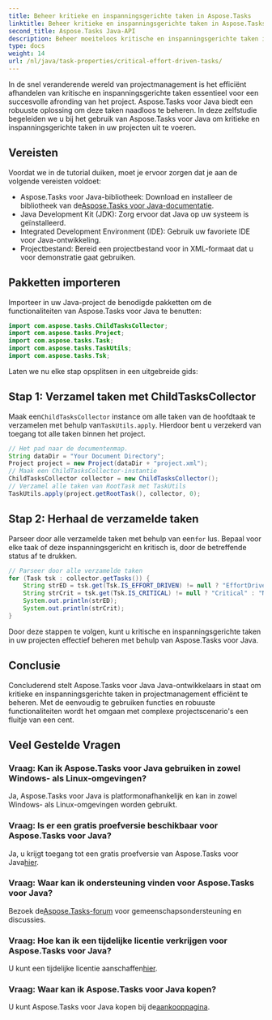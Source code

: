 ```yaml
---
title: Beheer kritieke en inspanningsgerichte taken in Aspose.Tasks
linktitle: Beheer kritieke en inspanningsgerichte taken in Aspose.Tasks
second_title: Aspose.Tasks Java-API
description: Beheer moeiteloos kritische en inspanningsgerichte taken in uw Java-projecten met Aspose.Tasks. Download de bibliotheek en verbeter uw projectmanagementmogelijkheden.
type: docs
weight: 14
url: /nl/java/task-properties/critical-effort-driven-tasks/
---
```

In de snel veranderende wereld van projectmanagement is het efficiënt afhandelen van kritische en inspanningsgerichte taken essentieel voor een succesvolle afronding van het project. Aspose.Tasks voor Java biedt een robuuste oplossing om deze taken naadloos te beheren. In deze zelfstudie begeleiden we u bij het gebruik van Aspose.Tasks voor Java om kritieke en inspanningsgerichte taken in uw projecten uit te voeren.
## Vereisten
Voordat we in de tutorial duiken, moet je ervoor zorgen dat je aan de volgende vereisten voldoet:
- Aspose.Tasks voor Java-bibliotheek: Download en installeer de bibliotheek van de[Aspose.Tasks voor Java-documentatie](https://reference.aspose.com/tasks/java/).
- Java Development Kit (JDK): Zorg ervoor dat Java op uw systeem is geïnstalleerd.
- Integrated Development Environment (IDE): Gebruik uw favoriete IDE voor Java-ontwikkeling.
- Projectbestand: Bereid een projectbestand voor in XML-formaat dat u voor demonstratie gaat gebruiken.
## Pakketten importeren
Importeer in uw Java-project de benodigde pakketten om de functionaliteiten van Aspose.Tasks voor Java te benutten:
```java
import com.aspose.tasks.ChildTasksCollector;
import com.aspose.tasks.Project;
import com.aspose.tasks.Task;
import com.aspose.tasks.TaskUtils;
import com.aspose.tasks.Tsk;
```
Laten we nu elke stap opsplitsen in een uitgebreide gids:
## Stap 1: Verzamel taken met ChildTasksCollector
 Maak een`ChildTasksCollector` instance om alle taken van de hoofdtaak te verzamelen met behulp van`TaskUtils.apply`. Hierdoor bent u verzekerd van toegang tot alle taken binnen het project.
```java
// Het pad naar de documentenmap.
String dataDir = "Your Document Directory";
Project project = new Project(dataDir + "project.xml");
// Maak een ChildTasksCollector-instantie
ChildTasksCollector collector = new ChildTasksCollector();
// Verzamel alle taken van RootTask met TaskUtils
TaskUtils.apply(project.getRootTask(), collector, 0);
```
## Stap 2: Herhaal de verzamelde taken
 Parseer door alle verzamelde taken met behulp van een`for` lus. Bepaal voor elke taak of deze inspanningsgericht en kritisch is, door de betreffende status af te drukken.
```java
// Parseer door alle verzamelde taken
for (Task tsk : collector.getTasks()) {
    String strED = tsk.get(Tsk.IS_EFFORT_DRIVEN) != null ? "EffortDriven" : "Non-EffortDriven";
    String strCrit = tsk.get(Tsk.IS_CRITICAL) != null ? "Critical" : "Non-Critical";
    System.out.println(strED);
    System.out.println(strCrit);
}
```
Door deze stappen te volgen, kunt u kritische en inspanningsgerichte taken in uw projecten effectief beheren met behulp van Aspose.Tasks voor Java.
## Conclusie
Concluderend stelt Aspose.Tasks voor Java Java-ontwikkelaars in staat om kritieke en inspanningsgerichte taken in projectmanagement efficiënt te beheren. Met de eenvoudig te gebruiken functies en robuuste functionaliteiten wordt het omgaan met complexe projectscenario's een fluitje van een cent.
## Veel Gestelde Vragen
### Vraag: Kan ik Aspose.Tasks voor Java gebruiken in zowel Windows- als Linux-omgevingen?
Ja, Aspose.Tasks voor Java is platformonafhankelijk en kan in zowel Windows- als Linux-omgevingen worden gebruikt.
### Vraag: Is er een gratis proefversie beschikbaar voor Aspose.Tasks voor Java?
 Ja, u krijgt toegang tot een gratis proefversie van Aspose.Tasks voor Java[hier](https://releases.aspose.com/).
### Vraag: Waar kan ik ondersteuning vinden voor Aspose.Tasks voor Java?
 Bezoek de[Aspose.Tasks-forum](https://forum.aspose.com/c/tasks/15) voor gemeenschapsondersteuning en discussies.
### Vraag: Hoe kan ik een tijdelijke licentie verkrijgen voor Aspose.Tasks voor Java?
 U kunt een tijdelijke licentie aanschaffen[hier](https://purchase.aspose.com/temporary-license/).
### Vraag: Waar kan ik Aspose.Tasks voor Java kopen?
 U kunt Aspose.Tasks voor Java kopen bij de[aankooppagina](https://purchase.aspose.com/buy).